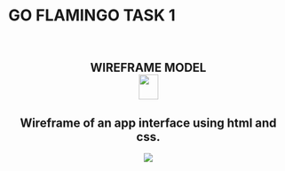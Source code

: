 # GO FLAMINGO TASK 1

<br>
<h2 align="center" >WIREFRAME MODEL <br> <img src="https://github.com/user-attachments/assets/94c6fc19-95f4-4c09-9a76-b7a436eeff0a" width="35px" height="45px"></h2>
<h2 align="center">Wireframe of an app interface using html and css.</h2>

<p align="center">
  <img src="https://github.com/user-attachments/assets/b87b4961-66ab-4bd8-827c-53e6a9a16ae9">
</p>
